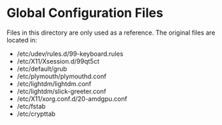 # Global Configuration Files

Files in this directory are only used as a reference. The original files are located in:

- /etc/udev/rules.d/99-keyboard.rules
- /etc/X11/Xsession.d/99qt5ct
- /etc/default/grub
- /etc/plymouth/plymouthd.conf
- /etc/lightdm/lightdm.conf
- /etc/lightdm/slick-greeter.conf
- /etc/X11/xorg.conf.d/20-amdgpu.conf
- /etc/fstab
- /etc/crypttab
